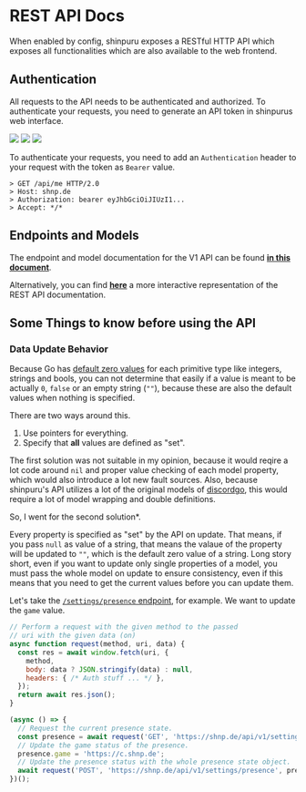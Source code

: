 # REST API Docs

When enabled by config, shinpuru exposes a RESTful HTTP API which exposes all functionalities which are also available to the web frontend.

## Authentication

All requests to the API needs to be authenticated and authorized. To authenticate your requests, you need to generate an API token in shinpurus web interface.

![](https://i.imgur.com/KYp2OdR.png)
![](https://i.imgur.com/RBrQwrH.png)
![](https://i.imgur.com/XPS0h7R.png)

To authenticate your requests, you need to add an `Authentication` header to your request with the token as `Bearer` value.

```
> GET /api/me HTTP/2.0
> Host: shnp.de
> Authorization: bearer eyJhbGciOiJIUzI1...
> Accept: */*
```

## Endpoints and Models

The endpoint and model documentation for the V1 API can be found [**in this document**](v1/restapi.md).

Alternatively, you can find [**here**](https://app.swaggerhub.com/apis-docs/zekroTJA/shinpuru-main-api/1.0) a more interactive representation of the REST API documentation.

## Some Things to know before using the API

### Data Update Behavior

Because Go has [default zero values](https://tour.golang.org/basics/12) for each primitive type like integers, strings and bools, you can not determine that easily if a value is meant to be actually `0`, `false` or an empty string (`""`), because these are also the default values when nothing is specified.

There are two ways around this.

1. Use pointers for everything.
2. Specify that **all** values are defined as "set".

The first solution was not suitable in my opinion, because it would reqire a lot code around `nil` and proper value checking of each model property, which would also introduce a lot new fault sources. Also, because shinpuru's API utilizes a lot of the original models of [discordgo](https://github.com/bwmarrin/discordgo), this would require a lot of model wrapping and double definitions.

So, I went for the second solution*. 

Every property is specified as "set" by the API on update. That means, if you pass `null` as value of a string, that means the valaue of the property will be updated to `""`, which is the default zero value of a string. Long story short, even if you want to update only single properties of a model, you must pass the whole model on update to ensure consistency, even if this means that you need to get the current values before you can update them.

Let's take the [`/settings/presence` endpoint](), for example. We want to update the `game` value.

```javascript
// Perform a request with the given method to the passed
// uri with the given data (on)
async function request(method, uri, data) {
  const res = await window.fetch(uri, { 
    method,
    body: data ? JSON.stringify(data) : null,
    headers: { /* Auth stuff ... */ },
  });
  return await res.json();
}

(async () => {
  // Request the current presence state.
  const presence = await request('GET', 'https://shnp.de/api/v1/settings/presence');
  // Update the game status of the presence.
  presence.game = 'https://c.shnp.de';
  // Update the presence status with the whole presence state object.
  await request('POST', 'https://shnp.de/api/v1/settings/presence', presence);
})();
```


